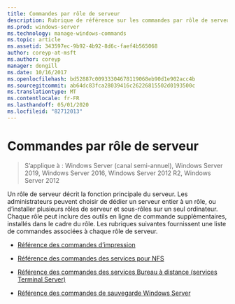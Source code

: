 ```yaml
---
title: Commandes par rôle de serveur
description: Rubrique de référence sur les commandes par rôle de serveur, qui décrit la fonction principale du serveur.
ms.prod: windows-server
ms.technology: manage-windows-commands
ms.topic: article
ms.assetid: 343597ec-9b92-4b92-8d6c-faef4b565068
author: coreyp-at-msft
ms.author: coreyp
manager: dongill
ms.date: 10/16/2017
ms.openlocfilehash: bd52887c00933304678119068eb90d1e902acc4b
ms.sourcegitcommit: ab64dc83fca28039416c26226815502d0193500c
ms.translationtype: MT
ms.contentlocale: fr-FR
ms.lasthandoff: 05/01/2020
ms.locfileid: "82712013"
---
```

# <a name="commands-by-server-role"></a>Commandes par rôle de serveur

> S’applique à : Windows Server (canal semi-annuel), Windows Server 2019, Windows Server 2016, Windows Server 2012 R2, Windows Server 2012

Un rôle de serveur décrit la fonction principale du serveur. Les administrateurs peuvent choisir de dédier un serveur entier à un rôle, ou d’installer plusieurs rôles de serveur et sous-rôles sur un seul ordinateur. Chaque rôle peut inclure des outils en ligne de commande supplémentaires, installés dans le cadre du rôle. Les rubriques suivantes fournissent une liste de commandes associées à chaque rôle de serveur.

- [Référence des commandes d’impression](print-command-reference.md)

- [Référence des commandes des services pour NFS](services-for-network-file-system-command-reference.md)

- [Référence des commandes des services Bureau à distance (services Terminal Server)](remote-desktop-services-terminal-services-command-reference.md)

- [Référence des commandes de sauvegarde Windows Server](windows-server-backup-command-reference.md)
